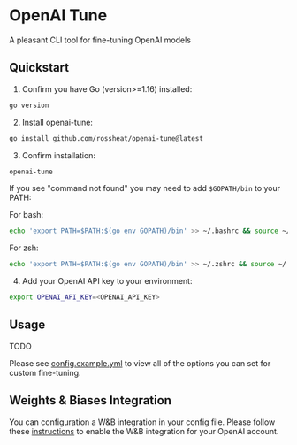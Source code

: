 # OpenAI Tune

A pleasant CLI tool for fine-tuning OpenAI models

## Quickstart

1. Confirm you have Go (version>=1.16) installed:
```bash
go version
```

2. Install openai-tune:
```bash
go install github.com/rossheat/openai-tune@latest
```

3. Confirm installation: 
```bash
openai-tune
```

If you see "command not found" you may need to add `$GOPATH/bin` to your PATH: 

For bash:
```bash
echo 'export PATH=$PATH:$(go env GOPATH)/bin' >> ~/.bashrc && source ~/.bashrc
```

For zsh: 
```bash
echo 'export PATH=$PATH:$(go env GOPATH)/bin' >> ~/.zshrc && source ~/.zshrc
```

4. Add your OpenAI API key to your environment:
```bash
export OPENAI_API_KEY=<OPENAI_API_KEY>
```

## Usage

TODO 

Please see [config.example.yml](config.example.yml) to view all of the options you can set for custom fine-tuning.

## Weights & Biases Integration

You can configuration a W&B integration in your config file. Please follow these [instructions](https://platform.openai.com/docs/guides/fine-tuning#weights-and-biases-integration) to enable the W&B integration for your OpenAI account.